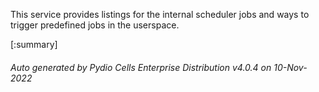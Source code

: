 






This service provides listings for the internal scheduler jobs and ways to trigger predefined jobs in the userspace.

[:summary]

###### Auto generated by Pydio Cells Enterprise Distribution v4.0.4 on 10-Nov-2022
